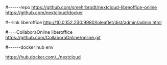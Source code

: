 #------repo
https://github.com/smehrbrodt/nextcloud-libreoffice-online
https://github.com/nextcloud/docker

#--link liberoffice
http://10.0.152.230:9980/loleaflet/dist/admin/admin.html

#----CollaboraOnline liberoffice
https://github.com/CollaboraOnline/online.git


#------docker hub env

https://hub.docker.com/_/nextcloud


